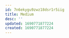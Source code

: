 ```yaml
---
id: 7n6ekygu9zwz18dsr1r5iig
title: Medium
desc: ''
updated: 1690771877224
created: 1690771877224
---
```

